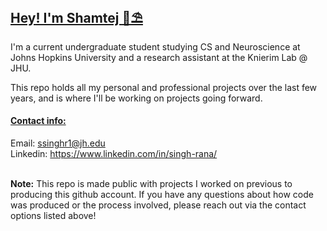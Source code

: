 ## <u>Hey! I'm Shamtej 👋⛱️</u>
I'm a current undergraduate student studying CS and Neuroscience at Johns Hopkins University and a research assistant at the Knierim Lab @ JHU. 

This repo holds all my personal and professional projects over the last few years, and is where I'll be working on projects going forward. <br> 

#### <u>Contact info:</u>
Email: [ssinghr1@jh.edu](mailto:ssinghr1@jh.edu) \
Linkedin: https://www.linkedin.com/in/singh-rana/ 

<br>
<b>Note:</b> This repo is made public with projects I worked on previous to producing this github account. If you have any questions about how code was produced or the process involved, please reach out via the contact options listed above!
